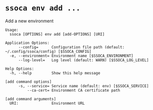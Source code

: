 # `ssoca env add ...`

Add a new environment

    Usage:
      ssoca [OPTIONS] env add [add-OPTIONS] [URI]
    
    Application Options:
          --config=      Configuration file path (default: ~/.config/ssoca/config) [$SSOCA_CONFIG]
      -e, --environment= Environment name [$SSOCA_ENVIRONMENT]
          --log-level=   Log level (default: WARN) [$SSOCA_LOG_LEVEL]
    
    Help Options:
      -h, --help         Show this help message
    
    [add command options]
          -s, --service= Service name (default: env) [$SSOCA_SERVICE]
              --ca-cert= Environment CA certificate path
    
    [add command arguments]
      URI:               Environment URL
    
